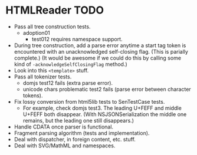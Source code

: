 # HTMLReader TODO

- Pass all tree construction tests.
  - adoption01
    - test012 requires namespace support.
- During tree construction, add a parse error anytime a start tag token is encountered with an unacknowledged self-closing flag. (This is parially complete.) (It would be awesome if we could do this by calling some kind of `-acknowledgeSelfClosingFlag` method.)
- Look into this `<template>` stuff.
- Pass all tokenizer tests.
  - domjs test12 fails (extra parse error).
  - unicode chars problematic test2 fails (parse error between character tokens).
- Fix lossy conversion from html5lib tests to SenTestCase tests.
  - For example, check domjs test3. The leading U+FEFF and middle U+FEFF both disappear. (With NSJSONSerialization the middle one remains, but the leading one still disappears.)
- Handle CDATA once parser is functional.
- Fragment parsing algorithm (tests and implementation).
- Deal with dispatcher, in foreign content, etc. stuff.
- Deal with SVG/MathML and namespaces.
